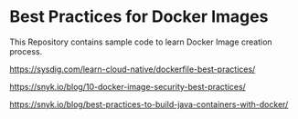 # Best Practices for Docker Images
This Repository contains sample code to learn Docker Image creation process.

https://sysdig.com/learn-cloud-native/dockerfile-best-practices/

https://snyk.io/blog/10-docker-image-security-best-practices/

https://snyk.io/blog/best-practices-to-build-java-containers-with-docker/